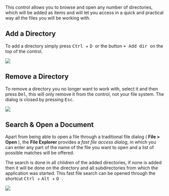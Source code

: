This control allows you to browse and open any number of directories, which will be added as items and will let you access in a quick and practical way all the files you will be working with. 

## Add a Directory

To add a directory simply press <kbd> Ctrl </kbd> + <kbd> D </kbd> or the button <kbd>+ Add dir </kbd> on the top of the control. 

<img src="file:///home/jfacorro/dev/clojure-lab/docs/screenshots/file-explorer.png" />

## Remove a Directory 

To remove a directory you no longer want to work with, select it and then press <kbd>Del</kbd>, this will only remove it from the control, not your file system. The dialog is closed by pressing <kbd>Esc</kbd>.

<img src="file:///home/jfacorro/dev/clojure-lab/docs/screenshots/file-explorer-remove.png" />

## Search & Open a Document

Apart from being able to open a file through a traditional file dialog ( **File > Open** ), the **File Explorer** provides a *fast file access dialog*, in which you can enter any part of the name of the file you want to open and a list of possible matches will be offered. 

The search is done in all chlidren of the added directories, if none is added then it will be done on the directory and all subdirectories from which the application was started. This fast file search can be opened through the shortcut <kbd> Ctrl </kbd> + <kbd> Alt </kbd> + <kbd> O </kbd>.

<img src="file:///home/jfacorro/dev/clojure-lab/docs/screenshots/file-explorer-search-open.png" />